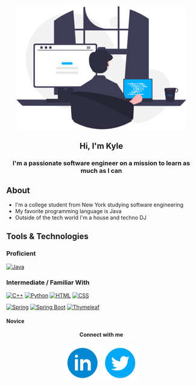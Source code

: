 <div id="header" align="center">
    <img src="images/programmer.svg" width="450px" alt="programmer">
    <h2>Hi, I'm Kyle</h2>
</div>

<h3 align="center">I'm a passionate software engineer on a mission to learn as much as I can</h3>

## About
* I'm a college student from New York studying software engineering
* My favorite programming language is Java
* Outside of the tech world I'm a house and techno DJ

## Tools & Technologies
### Proficient
[![Java](https://img.shields.io/badge/-Java-007396?logo=Java&labelColor=gray&style=for-the-badge)](https://jdk.java.net/17/)

### Intermediate / Familiar With
[![C++](https://img.shields.io/badge/-C++-00599C?logo=Cplusplus&labelColor=gray&style=for-the-badge)](https://cplusplus.com/) [![Python](https://img.shields.io/badge/-Python-3776AB?logo=Python&logoColor=white&labelColor=gray&style=for-the-badge)](http://python.org) [![HTML](https://img.shields.io/badge/-HTML-E34F26?logo=html5&logoColor=white&labelColor=gray&style=for-the-badge)](https://developer.mozilla.org/en-US/docs/Web/HTML) [![CSS](https://img.shields.io/badge/-CSS-1572B6?logo=css3&logoColor=white&labelColor=gray&style=for-the-badge)](https://developer.mozilla.org/en-US/docs/Web/HTML)

[![Spring](https://img.shields.io/badge/-Spring-6DB33F?logo=spring&logoColor=white&labelColor=gray&style=for-the-badge)](https://spring.io) [![Spring Boot](https://img.shields.io/badge/-Spring%20Boot-6DB33F?logo=springboot&logoColor=white&labelColor=gray&style=for-the-badge)](https://spring.io) [![Thymeleaf](https://img.shields.io/badge/-Thymeleaf-005F0F?logo=thymeleaf&logoColor=white&labelColor=gray&style=for-the-badge)](https://www.thymeleaf.org)


#### Novice

<h4 align="center">Connect with me</h4>
<p align="center">
    <a href="https://www.linkedin.com/in/kyleryvn/"><img src="images/logos/linkedin-circle.svg"></a> <img src="images/logos/twitter-circle.svg">
</p>